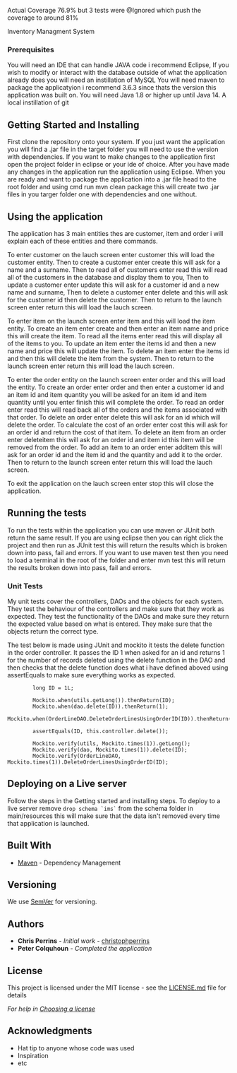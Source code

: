 Actual Coverage 76.9% but 3 tests were @Ignored which push the coverage to around 81%

Inventory Managment System



### Prerequisites

You will need an IDE that can handle JAVA code i recommend Eclipse,
If you wish to modify or interact with the database outside of what the application already does you will need an instillation of MySQL
You will need maven to package the applicatyion i recommend 3.6.3 since thats the version this application was built on. 
You will need Java 1.8 or higher up until Java 14.
A local instillation of git

## Getting Started and Installing

First clone the repository onto your system.
If you just want the application you will find a .jar file in the target folder you will need to use the version with dependencies.
If you want to make changes to the application first open the project folder in eclipse or your ide of choice.
After you have made any changes in the application run the application using Eclipse.
When you are ready and want to package the application into a .jar file head to the root folder and using cmd run mvn clean package
this will create two .jar files in you targer folder one with dependencies and one without.

## Using the application
The application has 3 main entities thes are customer, item and order i will explain each of these entities and there commands.

To enter customer on the lauch screen enter customer this will load the customer entity.
Then to create a customer enter create this will ask for a name and a surname.
Then to read all of customers enter read this will read all of the customers in the database and display them to you,
Then to update a customer enter update this will ask for a customer id and a new name and surname,
Then to delete a customer enter delete and this will ask for the customer id then delete the customer.
Then to return to the launch screen enter return this will load the lauch screen.

To enter item on the launch screen enter item and this will load the item entity.
To create an item enter create and then enter an item name and price this will create the item.
To read all the items enter read this will display all of the items to you.
To update an item enter the items id and then a new name and price this will update the item.
To delete an item enter the items id and then this will delete the item from the system.
Then to return to the launch screen enter return this will load the lauch screen.

To enter the order entity on the launch screen enter order and this will load the entity.
To create an order enter order and then enter a customer id and an item id and item quantity you will be asked for an item id and item quantity until you enter finish this will complete the order.
To read an order enter read this will read back all of the orders and the items associated with that order.
To delete an order enter delete this will ask for an id which will delete the order.
To calculate the cost of an order enter cost this will ask for an order id and return the cost of that item.
To delete an item from an order enter deleteitem this will ask for an order id and item id this item will be removed from the order.
To add an item to an order enter additem this will ask for an order id and the item id and the quantity and add it to the order.
Then to return to the launch screen enter return this will load the lauch screen.

To exit the application on the lauch screen enter stop this will close the application.


## Running the tests

To run the tests within the application you can use maven or JUnit both return the same result.
If you are using eclipse then you can right click the project and then run as JUnit test this will return the results which is broken down into pass, fail and errors.
If you want to use maven test then you need to load a terminal in the root of the folder and enter mvn test this will return the results broken down into pass, fail and errors.

### Unit Tests 

My unit tests cover the controllers, DAOs and the objects for each system.
They test the behaviour of the controllers and make sure that they work as expected.
They test the functionality of the DAOs and make sure they return the expected value based on what is entered.
They make sure that the objects return the correct type.

The test below is made using JUnit and mockito it tests the delete function in the order controller.
It passes the ID 1 when asked for an id and returns 1 for the number of records deleted using the delete function in the DAO
and then checks that the delete function does what i have defined aboved using assertEquals to make sure everything works as expected.
```
        long ID = 1L;

		Mockito.when(utils.getLong()).thenReturn(ID);
		Mockito.when(dao.delete(ID)).thenReturn(1);
		Mockito.when(OrderLineDAO.DeleteOrderLinesUsingOrderID(ID)).thenReturn(1);

		assertEquals(ID, this.controller.delete());

		Mockito.verify(utils, Mockito.times(1)).getLong();
		Mockito.verify(dao, Mockito.times(1)).delete(ID);
		Mockito.verify(OrderLineDAO, Mockito.times(1)).DeleteOrderLinesUsingOrderID(ID);
```

## Deploying on a Live server
Follow the steps in the Getting started and installing steps.
To deploy to a live server remove ``` drop schema `ims` ``` from the schema folder in main/resources this will make sure that the data isn't removed every time that application is launched.


## Built With

* [Maven](https://maven.apache.org/) - Dependency Management

## Versioning

We use [SemVer](http://semver.org/) for versioning.

## Authors

* **Chris Perrins** - *Initial work* - [christophperrins](https://github.com/christophperrins)
* **Peter Colquhoun** - *Completed the application*

## License

This project is licensed under the MIT license - see the [LICENSE.md](LICENSE.md) file for details 

*For help in [Choosing a license](https://choosealicense.com/)*

## Acknowledgments

* Hat tip to anyone whose code was used
* Inspiration
* etc
